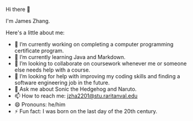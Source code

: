 Hi there 👋

I'm James Zhang.

Here's a little about me:

- 🔭 I’m currently working on completing a computer programming certificate program.
- 🌱 I’m currently learning Java and Markdown.
- 👯 I’m looking to collaborate on coursework whenever me or someone else needs help with a course.
- 🤔 I’m looking for help with improving my coding skills and finding a software engineering job in the future.
- 💬 Ask me about Sonic the Hedgehog and Naruto.
- 📫 How to reach me: jzha2201@stu.raritanval.edu
- 😄 Pronouns: he/him
- ⚡ Fun fact: I was born on the last day of the 20th century.
